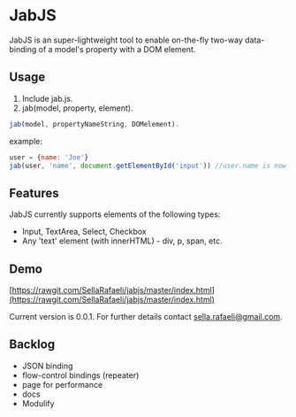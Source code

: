 JabJS
=====

JabJS is an super-lightweight tool to enable on-the-fly two-way data-binding of a model's property with a DOM element. 

## Usage 

1. Include jab.js. 
2. jab(model, property, element).

```javascript
jab(model, propertyNameString, DOMelement). 
```

example:

```javascript
user = {name: 'Joe'}
jab(user, 'name', document.getElementById('input')) //user.name is now bound with #input
``` 

## Features 

JabJS currently supports elements of the following types:
* Input, TextArea, Select, Checkbox
* Any 'text' element (with innerHTML) - div, p, span, etc. 

## Demo

[https://rawgit.com/SellaRafaeli/jabjs/master/index.html](https://rawgit.com/SellaRafaeli/jabjs/master/index.html)

Current version is 0.0.1. For further details contact sella.rafaeli@gmail.com. 

## Backlog

* JSON binding
* flow-control bindings (repeater)
* page for performance
* docs
* Modulify